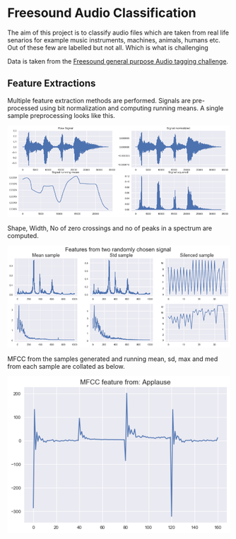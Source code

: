 # Freesound Audio Classification

The aim of this project is to classify audio files which are taken from real life senarios for example music instruments, machines, animals, humans etc. 
Out of these few are labelled but not all. Which is what is challenging 

Data is taken from the [Freesound general purpose Audio tagging challenge](https://www.kaggle.com/c/freesound-audio-tagging). 


## Feature Extractions
Multiple feature extraction methods are performed. Signals are pre-processed using bit normalization and computing running means. A single sample preprocessing looks like this. 

<img src="plots/signal_processed.png" alt="eval" width="650"/>

Shape, Width, No of zero crossings and no of peaks in a spectrum are computed. 

<img src="plots/feats.png" alt="eval" width="650"/>

MFCC from the samples generated and running mean, sd, max and med from each sample are collated as below.

<img src="plots/mfcc.png" alt="eval" width="550"/>